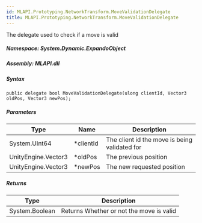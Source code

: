 ```yaml
---  
id: MLAPI.Prototyping.NetworkTransform.MoveValidationDelegate  
title: MLAPI.Prototyping.NetworkTransform.MoveValidationDelegate
---
```


<div class="markdown level0 summary">

The delegate used to check if a move is valid

</div>

<div class="markdown level0 conceptual">

</div>

##### **Namespace**: System.Dynamic.ExpandoObject

##### **Assembly**: MLAPI.dll

##### Syntax

    public delegate bool MoveValidationDelegate(ulong clientId, Vector3 oldPos, Vector3 newPos);

##### Parameters

| Type                | Name       | Description                                   |
|---------------------|------------|-----------------------------------------------|
| System.UInt64       | \*clientId | The client id the move is being validated for |
| UnityEngine.Vector3 | \*oldPos   | The previous position                         |
| UnityEngine.Vector3 | \*newPos   | The new requested position                    |

##### Returns

| Type           | Description                              |
|----------------|------------------------------------------|
| System.Boolean | Returns Whether or not the move is valid |
